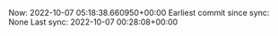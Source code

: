 Now: 2022-10-07 05:18:38.660950+00:00 Earliest commit since sync: None Last sync: 2022-10-07 00:28:08+00:00
